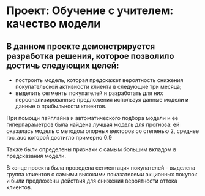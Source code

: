 # Проект: Обучение с учителем: качество модели

## В данном проекте демонстрируется разработка решения, которое позволило достичь следующих целей:

* построить модель, которая предскажет вероятность снижения покупательской активности клиента в следующие три месяца;
* выделить сегменты покупателей и разработать для них персонализированные предложения используя данные модели и данные о прибыльности клиентов.

При помощи пайплайна и автоматического подбора модели и ее гиперпараметров была найдена лучшая модель для прогноза: ей оказалась модель с методом опорных векторов со степенью 2, среднее roc_auc которой достигло примерно 0.9

Также были определены признаки с самым большим вкладом в предсказания модели.

В конце проекта была проведена сегментация покупателей - выделена группа клиентов с самыми высокими показателеми акционных покупок и были предложены действия для снижения вероятности оттока клиентов. 
